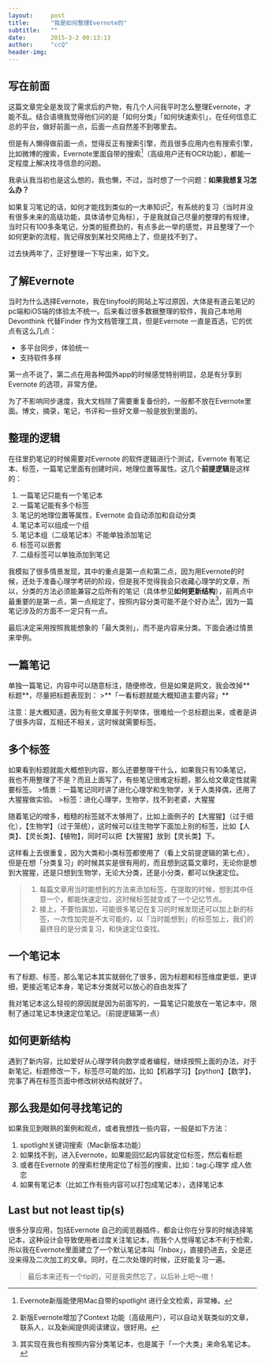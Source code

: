 ```yaml
---
layout:     post
title:      "我是如何整理Evernote的"
subtitle:   ""
date:       2015-3-2 00:13:13
author:     "ccQ"
header-img: 
---
```


<h2 class="section-heading">写在前面</h2>

这篇文章完全是发现了需求后的产物，有几个人问我平时怎么整理Evernote，才能不乱。结合语境我觉得他们问的是「如何分类」「如何快速索引」，在任何信息汇总的平台，做好前面一点，后面一点自然差不到哪里去。

但是有人懒得做前面一点，觉得反正有搜索引擎，而且很多应用内也有搜索引擎，比如微博的搜索，Evernote里面自带的搜索[^1]（高级用户还有OCR功能），都能一定程度上解决找寻信息的问题。

[^1]: Evernote新版能使用Mac自带的spotlight 进行全文检索，非常棒。

我承认我当初也是这么想的，我也懒，不过，当时想了一个问题：**如果我想复习怎么办？**

如果复习笔记的话，如何才能找到类似的一大串知识[^2]，有系统的复习（当时并没有很多未来的高级功能，具体请参见角标），于是我就自己尽量的整理的有规律，当时只有100多条笔记，分类的挺费劲的，有点多此一举的感觉，并且整理了一个如何更新的流程，我记得放到某社交网络上了，但是找不到了。

[^2]: 新版Evernote增加了Context 功能（高级用户），可以自动关联类似的文章，联系人，以及新闻提供阅读建议，很好用。

过去快两年了，正好整理一下写出来，如下文。

<h2 class="section-heading">了解Evernote</h2>
当时为什么选择Evernote，我在tinyfool的网站上写过原因，大体是有道云笔记的pc端和iOS端的体验太不统一。后来看过很多数据整理的软件，我自己本地用Devonthink 代替Finder 作为文档管理工具，但是Evernote 一直是首选，它的优点有这么几点：

- 多平台同步，体验统一
- 支持软件多样

第一点不说了，第二点在用各种国外app的时候感觉特别明显，总是有分享到Evernote 的选项，非常方便。

为了不影响同步速度，我大文档除了需要重复备份的，一般都不放在Evernote里面。博文，摘录，笔记，书评和一些好文章一般是放到里面的。

<h2 class="section-heading">整理的逻辑</h2>

在往里扔笔记的时候需要对Evernote 的软件逻辑进行个测试，Evernote 有笔记本、标签，一篇笔记里面有创建时间，地理位置等属性。这几个**前提逻辑**是这样的：

1. 一篇笔记只能有一个笔记本
2. 一篇笔记能有多个标签
3. 笔记的地理位置等属性，Evernote 会自动添加和自动分类
4. 笔记本可以组成一个组
5. 笔记本组（二级笔记本）不能单独添加笔记
6. 标签可以嵌套
7. 二级标签可以单独添加到笔记

我模拟了很多情景发现，其中的重点是第一点和第二点，因为用Evernote的时候，还处于准备心理学考研的阶段，但是我不觉得我会只收藏心理学的文章，所以，分类的方法必须能兼容之后所有的笔记（具体参见**如何更新结构**），前两点中最重要的是第一点，第一点规定了，按照内容分类可能不是个好办法[^3]，因为一篇笔记涉及的方面不一定只有一点。

最后决定采用按照我能想象的「最大类别」，而不是内容来分类。下面会通过情景来举例。

[^3]: 其实现在我也有按照内容分类笔记本，也是属于「一个大类」来命名笔记本。

<h2 class="section-heading">一篇笔记</h2>
单独一篇笔记，内容中可以随意标注，随便修改，但是如果是网文，我会改掉**标题**，尽量把标题表现到：
>**「一看标题就能大概知道主要内容」**

注意：是大概知道，因为有些文章属于列举体，很难给一个总标题出来，或者是讲了很多内容，互相还不相关，这时候就需要标签。

<h2 class="section-heading">多个标签</h2>
如果看到标题就能大概想到内容，那么还要整理干什么，如果我只有10条笔记，我也不用整理了不是？而且上面写了，有些笔记很难定标题，那么给文章定性就需要标签。
>情景：一篇笔记同时讲了进化心理学和生物学，关于人类择偶，还用了大猩猩做实验。
>标签：进化心理学，生物学，找不到老婆，大猩猩

随着笔记的增多，粗糙的标签就不太够用了，比如上面例子的【大猩猩】（过于细化），【生物学】（过于笼统），这时候可以往生物学下面加上别的标签，比如【人类】、【灵长类】、【植物】，同时可以把【大猩猩】放到【灵长类】下。

这样看上去很重复，因为大类和小类标签都使用了（看上文前提逻辑的第七点），但是在想「分类复习」的时候其实是很有用的，而且想到这篇文章时，无论你是想到大猩猩，还是只想到生物学，无论大分类，还是小分类，都可以快速定位。

>1. 每篇文章用当时能想到的方法来添加标签，在提取的时候，想到其中任意一个，都能快速定位，这时候标签就变成了一个记忆节点。
>2. 接上，不要怕漏加，可能很多笔记在复习的时候发现还可以加上新的标签，一次性加完是不太可能的，以「当时能想到」的标签加上，我们的最终目的是分类复习，和快速定位查找。

<h2 class="section-heading">一个笔记本</h2>
有了标题、标签，那么笔记本其实就弱化了很多，因为标题和标签维度更低，更详细，更接近笔记本身，笔记本分类就可以放心的自由发挥了

我对笔记本这么轻视的原因就是因为前面写的，一篇笔记只能放在一笔记本中，限制了通过笔记本快速定位笔记。（前提逻辑第一点）

<h2 class="section-heading">如何更新结构</h2>
遇到了新内容，比如爱好从心理学转向数学或者编程，继续按照上面的办法，对于新笔记，标题修改一下，标签尽可能的加，比如【机器学习】【python】【数学】，完事了再在标签页面中修改树状结构就好了。

<h2 class="section-heading">那么我是如何寻找笔记的</h2>
如果我见到眼熟的案例和观点，或者我想找一些内容，一般是如下方法：

1. spotlight关键词搜索（Mac新版本功能）
2. 如果找不到，进入Evernote，如果能回忆起内容就定位标签，然后看标题
3. 或者在Evernote 的搜索栏使用定位了标签的搜索，比如：tag:心理学 成人依恋
4. 如果有笔记本（比如工作有些内容可以打包成笔记本），选择笔记本

<h2 class="section-heading">Last but not least tip(s)</h2>
很多分享应用，包括Evernote 自己的阅览器插件，都会让你在分享的时候选择笔记本，这种设计会导致使用者过度关注笔记本，而我个人觉得笔记本不利于检索，所以我在Evernote里面建立了一个默认笔记本叫「Inbox」，直接扔进去，全是还没来得及二次加工的文章。同时，在二次处理的时候，正好能复习一遍。

>最后本来还有一个tip的，可是我突然忘了，以后补上吧～嗷！

